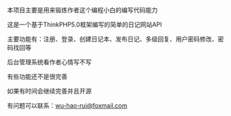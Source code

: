 本项目主要是用来锻炼作者这个编程小白的编写代码能力

这是一个基于ThinkPHP5.0框架编写的简单的日记网站API

主要功能有：注册、登录、创建日记本、发布日记、多级回复、用户密码修改、密码找回等

后台管理系统看作者心情写不写

有些功能还不是很完善

如果有时间会继续完善并且开源

有问题可以联系：wu-hao-rui@foxmail.com